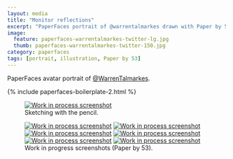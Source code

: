 ```yaml
---
layout: media
title: "Monitor reflections"
excerpt: "PaperFaces portrait of @warrentalmarkes drawn with Paper by 53 on an iPad."
image: 
  feature: paperfaces-warrentalmarkes-twitter-lg.jpg
  thumb: paperfaces-warrentalmarkes-twitter-150.jpg
category: paperfaces
tags: [portrait, illustration, Paper by 53]
---
```


PaperFaces avatar portrait of <a href="http://twitter.com/WarrenTalmarkes">@WarrenTalmarkes</a>.

{% include paperfaces-boilerplate-2.html %}

<figure>
	<a href="{{ site.url }}/images/paperfaces-warrentalmarkes-process-1-lg.jpg"><img src="{{ site.url }}/images/paperfaces-warrentalmarkes-process-1-750.jpg" alt="Work in process screenshot"></a>
	<figcaption>Sketching with the pencil.</figcaption>
</figure>

<figure class="half">
	<a href="{{ site.url }}/images/paperfaces-warrentalmarkes-process-2-lg.jpg"><img src="{{ site.url }}/images/paperfaces-warrentalmarkes-process-2-600.jpg" alt="Work in process screenshot"></a>
	<a href="{{ site.url }}/images/paperfaces-warrentalmarkes-process-3-lg.jpg"><img src="{{ site.url }}/images/paperfaces-warrentalmarkes-process-3-600.jpg" alt="Work in process screenshot"></a>
	<a href="{{ site.url }}/images/paperfaces-warrentalmarkes-process-4-lg.jpg"><img src="{{ site.url }}/images/paperfaces-warrentalmarkes-process-4-600.jpg" alt="Work in process screenshot"></a>
	<a href="{{ site.url }}/images/paperfaces-warrentalmarkes-process-5-lg.jpg"><img src="{{ site.url }}/images/paperfaces-warrentalmarkes-process-5-600.jpg" alt="Work in process screenshot"></a>
	<a href="{{ site.url }}/images/paperfaces-warrentalmarkes-process-6-lg.jpg"><img src="{{ site.url }}/images/paperfaces-warrentalmarkes-process-6-600.jpg" alt="Work in process screenshot"></a>
	<a href="{{ site.url }}/images/paperfaces-warrentalmarkes-process-7-lg.jpg"><img src="{{ site.url }}/images/paperfaces-warrentalmarkes-process-7-600.jpg" alt="Work in process screenshot"></a>
	<figcaption>Work in progress screenshots (Paper by 53).</figcaption>
</figure>